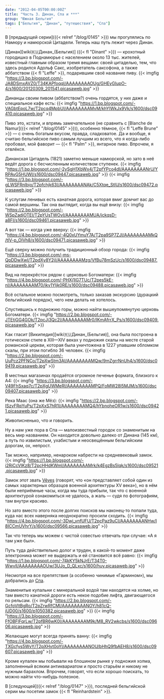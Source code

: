 ```yaml
---
date: "2012-04-05T00:00:00Z"
title: "Часть 3. Динан, Спа и ***"
group: "Южная Бельгия"
tags: ["Бельгия", "Динан", "путешествия", "Спа"]
---
```


В [предыдущей серии]({{< relref "/blog/0145" >}}) мы прогулялись по Намюру и намюрской Цитадели. Теперь наш путь лежит через Динан.

[Динан][wiki:ru:Динан_(Бельгия)] ({{< fl "Dinant" >}}) — крохотный городишко в Поднамюрье с населением около 13 тыс. жителей, известный главным образом тремя вещами: своей цитаделью, тем, что здесь родился Адольф Сакс, изобретатель саксофона, а также аббатством {{< fl "Leffe" >}}, подарившим своё название пиву.
{{< imgfig "https://3.bp.blogspot.com/-JA8DSmxAVZ0/T34KAPfoqqI/AAAAAAAAOUg/GHEyGIupO-4/s1600/20120309_201541.picasaweb.jpg" >}}

<!--more-->

Динанцы своим пивом (аббатством?) очень гордятся, у них даже и специальное кафе есть:
{{< imgfig "https://1.bp.blogspot.com/-VAGbtEpoL7w/T2pcq4MpbUI/AAAAAAAAMvM/khYlWkJx9Vk/s1600/dsc09410.picasaweb.jpg" >}}

Пиво это, кстати, и впрямь замечательное (не сравнить с [Blanche de Namur]({{< relref "/blog/0145" >}})), особенно тёмное, {{< fl "Leffe Brune" >}} — с очень богатым вкусом, правда, сладковатое. Да и вообще, я считаю бельгийское пиво самым лучшим из всего, что я когда-либо пробовал, мой фаворит — {{< fl "Palm" >}}, янтарное пиво. Впрочем, я отвлёкся.

Динанская Цитадель (1821) заметно меньше намюрской, но зато в неё ведёт дорога с бесчисленным количеством ступенек.
{{< imgfig "https://1.bp.blogspot.com/-2ySgH1XbWx4/T2pfYPco4dI/AAAAAAAANrU/YRPAvG5HUWI/s1600/dsc09447.picasaweb.jpg" >}}
{{< imgfig "https://3.bp.blogspot.com/-gLWSFRnlbjo/T2pfchjk63I/AAAAAAAANAk/C5Xtqe_StlU/s1600/dsc09472.picasaweb.jpg" >}}

К услугам ленивых есть канатная дорога, которая вмиг домчит вас до самой вершины. Так она выглядит, когда вы ещё внизу:
{{< imgfig "https://2.bp.blogspot.com/-WSpZadjOTEI/T2pYUsTWOvI/AAAAAAAAMUA/jckqsD-a8FI/s1600/dsc09461.picasaweb.jpg" >}}

А вот так — когда уже вверху:
{{< imgfig "https://4.bp.blogspot.com/-4Q0xUYmuY7A/T2pa9SP7ZJI/AAAAAAAAMkQ/tlV-p_OlVh8/s1600/dsc09471.picasaweb.jpg" >}}

Ещё сверху можно получить традиционный обзор города:
{{< imgfig "https://3.bp.blogspot.com/-ms-QpDDwXwI/T2pdXy8Y2jI/AAAAAAAAMzg/VfBu78mSzUc/s1600/dsc09487.picasaweb.jpg" >}}

Вид на перекрёсток рядом с церковью Богоматери:
{{< imgfig "https://4.bp.blogspot.com/-PHXj1lG7TUc/T2pes5kE-nI/AAAAAAAAM70/ikv1Yljk0RE/s1600/dsc09488.picasaweb.jpg" >}}

Всё остальное можно посмотреть, только заказав экскурсию (дурацкий бельгийский порядок), чего нем делать не хотелось.

Спустившись к подножию горы, можно найти вышеупомянутую церковь Богоматери.
{{< imgfig "https://2.bp.blogspot.com/-JTEtjGG4GOk/T2pcJj3Qc2I/AAAAAAAAMr0/IKmAfrrX_Ps/s1600/dsc09409.picasaweb.jpg" >}}

Как гласит [Википедия][wiki:ru:Динан_(Бельгия)], она была построена в готическом стиле в XIII—XIV веках у подножия скалы на месте старой романской церкви, которая была уничтожена в 1227 упавшим обломком скалы, при этом погибло 36 человек.
{{< imgfig "https://2.bp.blogspot.com/-UuPcz2PFNCo/T2pXwStm3AI/AAAAAAAAMQw/9mZgrrNnUh4/s1600/dsc09419.picasaweb.jpg" >}}

В местных магазинах продаётся огромное печенье формата, близкого к А4:
{{< imgfig "https://3.bp.blogspot.com/-V49FhSxaq7c/T2pXgUWMeRI/AAAAAAAAMPQ/FoMW28l5MJM/s1600/dsc09407.picasaweb.jpg" >}}

Река Маас (она же Мёз):
{{< imgfig "https://2.bp.blogspot.com/-ISzvFRqYuPs/T2pXxS7hR1I/AAAAAAAAMQ4/hYbnoheOR1w/s1600/dsc09421.picasaweb.jpg" >}}

Живописненько, что и говорить.

Ну а нам уже пора в Спа — малоизвестный городок со знаменитым на весь мир названием. Он находится довольно далеко от Динана (145 км), а путь по извилистым, ухабистым и неосвещённым бельгийским дорогам, ох, непрост.

Так можно, например, ненароком набрести на средневековый замок.
{{< imgfig "https://1.bp.blogspot.com/-i2RiCcVIKz8/T2pcHHdKWmI/AAAAAAAAMrk/k4EgzBs5lqk/s1600/dsc09521.picasaweb.jpg" >}}

Замок этот звать [Vêves](http://www.chateau-de-veves.be/) (говорят, что «он представляет собой один из самых характерных образцов военной архитектуры XV века»), но в нём были неприёмные часы, когда мы туда прибыли, так что с военной архитектурой ознакомиться не удалось, а жаль — судя по фотографиям, там внутри красиво.

Но зато вместо этого после долгих поисков мы наконец-то попали туда, куда нас всех наверняка неоднократно просили сходить.
{{< imgfig "https://4.bp.blogspot.com/-3Dwj_vnfUFU/T2pcPaz9uCI/AAAAAAAANHw/l8ICCmUVhrY/s1600/dsc09566.picasaweb.jpg" >}}

Так что теперь мы можем с чистой совестью отвечать при случае: «А я там уже был».

Путь туда действительно долог и труден, в какой-то момент даже электроника может не выдержать и ей становится всё равно:
{{< imgfig "https://1.bp.blogspot.com/-74kKY5kNJrE/T34T0-WwvlI/AAAAAAAAOUw/3UJo_D_QLxc/s1600/huy.picasaweb.jpg" >}}

Несмотря на все препятствия (а особенно чинимые «Гармином»), мы добрались до [Спа](http://www.spa-info.be/).

Знаменитые купальни с минеральной водой там находятся на холме, но там вместо канатной дороги есть некое подобие лифта, двигающегося по рельсам.
{{< imgfig "https://2.bp.blogspot.com/-GcfoVltBgRo/T2pZrwRfCMI/AAAAAAAANOY/h81cQ-iUD00/s1600/p1050382.picasaweb.jpg" >}}
{{< imgfig "https://3.bp.blogspot.com/-FfOBFlFqrLw/T2pfBR6wK0I/AAAAAAAAM9k/M8_RV2wkcbs/s1600/dsc09606.picasaweb.jpg" >}}

Желающие могут всегда принять ванну:
{{< imgfig "https://4.bp.blogspot.com/-TXGcfys5WvY/T2pXHvt0oYI/AAAAAAAANOU/bHhQ9fbAEH8/s1600/dsc09607.picasaweb.jpg" >}}

Кроме купален мы побывали на блошином рынке у подножия холма, заполненный всяким антиквариатом и просто старьём и никому не нужным барахлом. Впрочем, говорят, что если хорошо поискать, то можно найти что-нибудь полезное.

В [следующей]({{< relref "/blog/0147" >}}), последней бельгийской серии мы посетим замок {{< fl "Reinhardstein" >}}.
